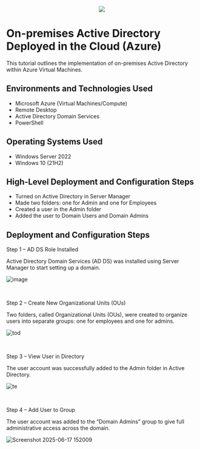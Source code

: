 <p align="center">
<img src="https://logos-world.net/wp-content/uploads/2021/05/Microsoft-Azure-Logo.png"/>
</p>

<h1>On-premises Active Directory Deployed in the Cloud (Azure)</h1>
This tutorial outlines the implementation of on-premises Active Directory within Azure Virtual Machines.<br />


<h2>Environments and Technologies Used</h2>

- Microsoft Azure (Virtual Machines/Compute)
- Remote Desktop
- Active Directory Domain Services
- PowerShell

<h2>Operating Systems Used </h2>

- Windows Server 2022
- Windows 10 (21H2)

<h2>High-Level Deployment and Configuration Steps</h2>

- Turned on Active Directory in Server Manager
- Made two folders: one for Admin and one for Employees
- Created a user in the Admin folder
- Added the user to Domain Users and Domain Admins

<h2>Deployment and Configuration Steps</h2>

Step 1 – AD DS Role Installed 

Active Directory Domain Services (AD DS) was installed using Server Manager to start setting up a domain.

<p>
  
![image](https://github.com/user-attachments/assets/29600652-5f57-434b-bc35-a04b4ec2d596)
</p>
<p>
  
</p>
<br />

<p>
  
Step 2 – Create New Organizational Units (OUs)

Two folders, called Organizational Units (OUs), were created to organize users into separate groups: one for employees and one for admins.

![tod](https://github.com/user-attachments/assets/452a428c-3237-418e-befa-64f2780e8675)

</p>
<br />


<p>
    
Step 3 – View User in Directory

The user account was successfully added to the Admin folder in Active Directory.

![te](https://github.com/user-attachments/assets/ffb7fd45-a890-4901-9fc3-8cb7a0b400ac)

</p>
<br />

<p>

Step 4 – Add User to Group 

The user account was added to the “Domain Admins” group to give full administrative access across the domain.

![Screenshot 2025-06-17 152009](https://github.com/user-attachments/assets/11751c50-18a4-42b7-b207-bfebd5dc2fb8)

</p>
<br />
  
